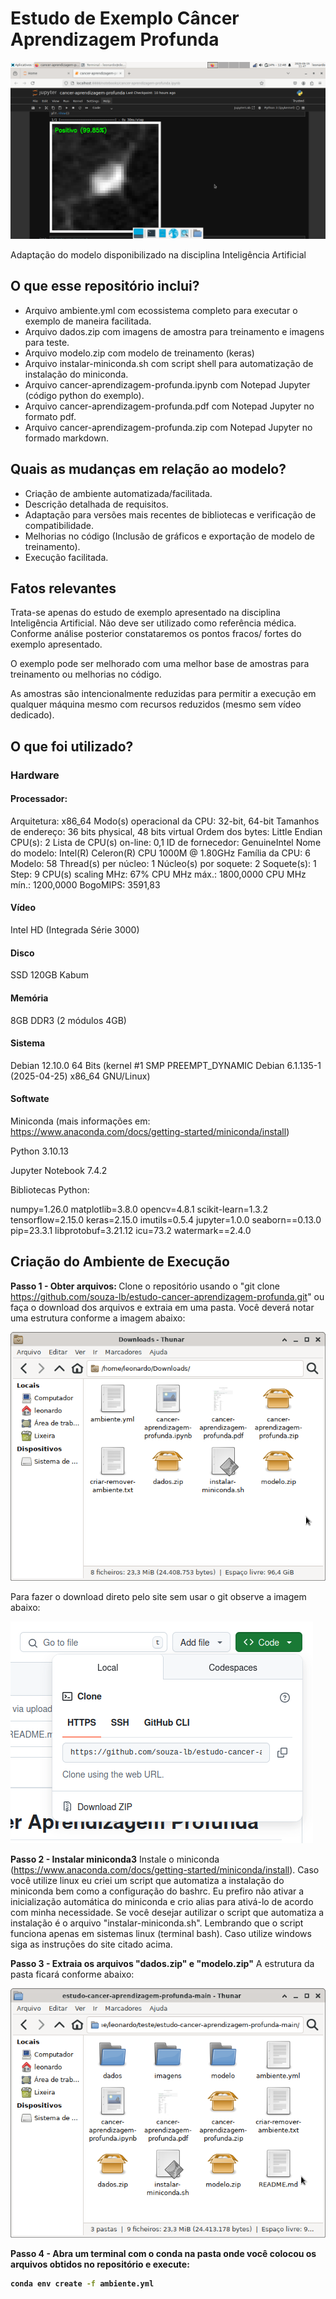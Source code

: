 <h1>Estudo de Exemplo Câncer Aprendizagem Profunda</h1>

![Tela inicial notebook](/imagens/tela-teste-amostra-positivo.png)  

Adaptação do modelo disponibilizado na disciplina Inteligência Artificial

<h2>O que esse repositório inclui?</h2>

* Arquivo ambiente.yml com ecossistema completo para executar o exemplo de maneira facilitada.
* Arquivo dados.zip com imagens de amostra para treinamento e imagens para teste.
* Arquivo modelo.zip com modelo de treinamento (keras)
* Arquivo instalar-miniconda.sh com script shell para automatização de instalação do miniconda.
* Arquivo cancer-aprendizagem-profunda.ipynb com Notepad Jupyter (código python do exemplo).
* Arquivo cancer-aprendizagem-profunda.pdf com Notepad Jupyter no formato pdf.
* Arquivo cancer-aprendizagem-profunda.zip com Notepad Jupyter no formado markdown.

<h2>Quais as mudanças em relação ao modelo?</h2>

* Criação de ambiente automatizada/facilitada.
* Descrição detalhada de requisitos.
* Adaptação para versões mais recentes de bibliotecas e verificação de compatibilidade.
* Melhorias no código (Inclusão de gráficos e exportação de modelo de treinamento).
* Execução facilitada.

<h2>Fatos relevantes</h2>

Trata-se apenas do estudo de exemplo apresentado na disciplina Inteligência Artificial. Não deve ser utilizado como referência
médica. Conforme análise posterior constataremos os pontos fracos/ fortes do exemplo apresentado.

O exemplo pode ser melhorado com uma melhor base de amostras para treinamento ou melhorias no código.

As amostras são intencionalmente reduzidas para permitir a execução em qualquer máquina mesmo com recursos reduzidos (mesmo sem vídeo dedicado).

<h2>O que foi utilizado?</h2>

<h3>Hardware</h3>

<h4>Processador:</h4>

Arquitetura:                  x86_64
  Modo(s) operacional da CPU: 32-bit, 64-bit
  Tamanhos de endereço:       36 bits physical, 48 bits virtual
  Ordem dos bytes:            Little Endian
CPU(s):                       2
  Lista de CPU(s) on-line:    0,1
ID de fornecedor:             GenuineIntel
  Nome do modelo:             Intel(R) Celeron(R) CPU 1000M @ 1.80GHz
    Família da CPU:           6
    Modelo:                   58
    Thread(s) per núcleo:     1
    Núcleo(s) por soquete:    2
    Soquete(s):               1
    Step:                     9
    CPU(s) scaling MHz:       67%
    CPU MHz máx.:             1800,0000
    CPU MHz mín.:             1200,0000
    BogoMIPS:                 3591,83


<h4>Vídeo</h4>

Intel HD (Integrada Série 3000)


<h4>Disco</h4>

SSD 120GB Kabum


<h4>Memória</h4>

8GB DDR3 (2 módulos 4GB)

<h4>Sistema</h4>

Debian 12.10.0 64 Bits (kernel #1 SMP PREEMPT_DYNAMIC Debian 6.1.135-1 (2025-04-25) x86_64 GNU/Linux)

<h4>Softwate</h4>

Miniconda  (mais informações em: https://www.anaconda.com/docs/getting-started/miniconda/install)

Python 3.10.13

Jupyter Notebook 7.4.2

Bibliotecas Python:

numpy=1.26.0
matplotlib=3.8.0
opencv=4.8.1
scikit-learn=1.3.2
tensorflow=2.15.0
keras=2.15.0
imutils=0.5.4
jupyter=1.0.0
seaborn==0.13.0
pip=23.3.1
libprotobuf=3.21.12
icu=73.2
watermark==2.4.0


<h2>Criação do Ambiente de Execução</h2>

<b>Passo 1 - Obter arquivos: </b>
Clone o repositório usando o "git clone https://github.com/souza-lb/estudo-cancer-aprendizagem-profunda.git" ou faça o download dos arquivos e extraia em uma pasta. Você deverá notar uma estrutura conforme a imagem abaixo:

![Tela arquivos repositório](/imagens/tela-arquivos-repositorio.png)



Para fazer o download direto pelo site sem usar o git observe a imagem abaixo:


![Tela download](/imagens/tela-download.png)



<b>Passo 2 - Instalar miniconda3</b>
Instale o miniconda (https://www.anaconda.com/docs/getting-started/miniconda/install). Caso você utilize linux eu criei um script que
automatiza a instalação do miniconda bem como a configuração do bashrc. Eu prefiro não ativar a inicialização automática do miniconda e crio alias para
ativá-lo de acordo com minha necessidade. Se você desejar autilizar o script que automatiza a instalação é o arquivo "instalar-miniconda.sh". Lembrando que o script funciona
apenas em sistemas linux (terminal bash). Caso utilize windows siga as instruções do site citado acima.


<b>Passo 3 - Extraia os arquivos "dados.zip" e "modelo.zip"</b>
A estrutura da pasta ficará conforme abaixo:


![Tela arquivos](/imagens/tela-arquivos.png)

<b>Passo 4 - Abra um terminal com o conda na pasta onde você colocou os arquivos obtidos no repositório e execute:

```bash
conda env create -f ambiente.yml
```














